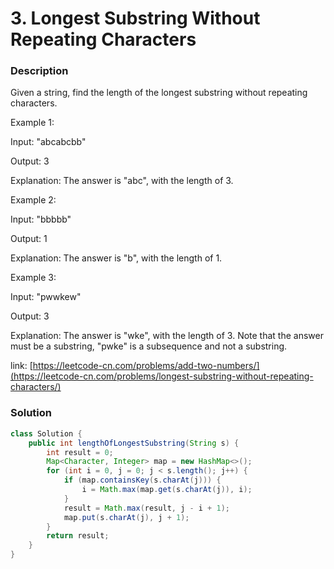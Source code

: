 # 3. Longest Substring Without Repeating Characters

### Description

Given a string, find the length of the longest substring without repeating characters.

Example 1:

Input: "abcabcbb" 

Output: 3 

Explanation: The answer is "abc", with the length of 3.

 Example 2:

Input: "bbbbb" 

Output: 1 

Explanation: The answer is "b", with the length of 1.

 Example 3:

Input: "pwwkew"

Output: 3 

Explanation: The answer is "wke", with the length of 3. Note that the answer must be a substring, "pwke" is a subsequence and not a substring.

link:  [https://leetcode-cn.com/problems/add-two-numbers/](https://leetcode-cn.com/problems/longest-substring-without-repeating-characters/)

### Solution

```java
class Solution {
    public int lengthOfLongestSubstring(String s) {
        int result = 0;
        Map<Character, Integer> map = new HashMap<>();
        for (int i = 0, j = 0; j < s.length(); j++) {
            if (map.containsKey(s.charAt(j))) {
                i = Math.max(map.get(s.charAt(j)), i);
            }
            result = Math.max(result, j - i + 1);
            map.put(s.charAt(j), j + 1);
        }
        return result;
    }
}
```

